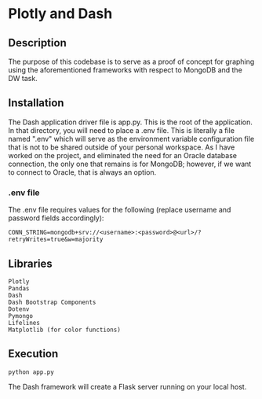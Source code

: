 # Plotly and Dash
## Description

The purpose of this codebase is to serve as a proof of concept for graphing using the aforementioned frameworks with respect to MongoDB and the DW task.
## Installation

The Dash application driver file is app.py. This is the root of the application. In that directory, you will need to place a .env file. This is literally a file named ".env" which will serve as the environment variable configuration file that is not to be shared outside of your personal workspace. As I have worked on the project, and eliminated the need for an Oracle database connection, the only one that remains is for MongoDB; however, if we want to connect to Oracle, that is always an option.

### .env file
The .env file requires values for the following (replace username and password fields accordingly):


`CONN_STRING=mongodb+srv://<username>:<password>@<url>/?retryWrites=true&w=majority`

## Libraries
    Plotly
    Pandas
    Dash
    Dash Bootstrap Components
    Dotenv
    Pymongo
    Lifelines
    Matplotlib (for color functions)

## Execution
`python app.py`

The Dash framework will create a Flask server running on your local host.


